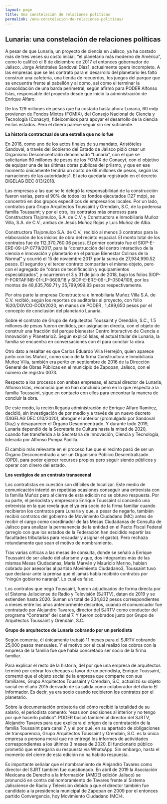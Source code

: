```yaml
---
layout: page
title: Una constelación de relaciones políticas
permalink: /una-constelacion-de-relaciones-politicas/
---
```


## Lunaria: una constelación de relaciones políticas


A pesar de que Lunaria, un proyecto de ciencia en Jalisco, ya ha costado más de tres veces su costo inicial, “el planetario más moderno de América”, como lo calificó el 8 de diciembre de 2017 el entonces gobernador de Jalisco, Jorge Aristóteles Sandoval Díaz1, actualmente opera incompleto. A las empresas que se les contrató para el desarrollo del planetario les faltó construir una cafetería, una tienda de recuerdos, los juegos del parque que se encuentra frente al pabellón y al domo, así como el terminar la consolidación de una barda perimetral, según afirmó para PODER Alfonso Islas, responsable del proyecto desde que inició la administración de Enrique Alfaro.

De los 129 millones de pesos que ha costado hasta ahora Lunaria, 60 mdp provienen de Fondos Mixtos (FOMIX), del Consejo Nacional de Ciencia y Tecnología (Conacyt), fideicomisos para apoyar el desarrollo de la ciencia en los estados. Pero el dinero parece seguir sin ser suficiente. 

**La historia contractual de una estrella que no lo fue**

En 2018, como uno de los actos finales de su mandato, Aristóteles Sandoval, a través del Gobierno del Estado de Jalisco pidió crear un Organismo Desconcentrado denominado “Lunaria”, con el que se solicitarían 60 millones de pesos de los FOMIX de Conacyt, con el objetivo de equipar una de las últimas obras públicas del priismo, y que en ese momento únicamente tendría un costo de 68 millones de pesos, según las narraciones de las autoridades1. El acto quedaría registrado en el decreto DIGELAG DEC 013/2018.

Las empresas a las que se le delegó la responsabilidad de la construcción fueron varías, pero el 90% de todos los fondos ejecutados (127 mdp), se concentró en dos grupos específicos de empresarios locales. Por un lado, contratos para Grupo Arquitectos Toussaint y Orendain, S.C, de la poderosa familia Toussaint; y por el otro, los contratos más onerosos para Constructora Tlajomulco, S.A. de C.V. y Constructora e Inmobiliaria Muñoz Villa, S.A. de C.V., ambas de Jesús Muñoz Rojas y Luis Muñoz de Alba.

Constructora Tlajomulco S.A. de C.V., recibió al menos 3 contratos para la elaboración de los inicios de obra del recinto espacial. El monto total de los contratos fue de 112,370,760.06 pesos. El primer contrato fue el SIOP-E-ERE-09-LP-0779/2017, para la “construcción del centro interactivo de la ciencia e innovación y planetario en el parque Bienestar Colinas de la Normal” y ocurrió el 15 de noviembre 2017 por la suma de 27,934,990.52 pesos. El segundo y el tercer contrato compartían el mismo objeto, pero con el agregado de “obras de tecnificación y equipamientos especializados”, y ocurrieron el 3 y 31 de julio de 2018, bajo los folios SIOP-F-FORTAFINB-01-LP-0609/18 y SIOP-E-ERE-09-LP-0504/108, por los montos de 48,635,769.71 y 35,799,999.83 pesos respectivamente.

Por otra parte la empresa Constructora e Inmobiliaria Muñoz Villa S.A. de C.V. recibió, según los reportes de auditorías al proyecto, con folio 1620/DGVCO-DOD/2020, en manos de PODER , 1,499,650 pesos por el concepto de conclusión del planetario Lunaria.

Sobre el contrato de Grupo de Arquitectos Toussaint y Orendáin, S.C., 1.5 millones de pesos fueron emitidos, por asignación directa, con el objeto de construir una fracción del parque bienestar Centro Interactivo de Ciencia e Innovación y Planetario2. Según explicó Islas, el actual titular de Lunaria, la familia se encuentra en conversaciones con él para concluir la obra. 

Otro dato a resaltar es que Carlos Eduardo Villa Herrejón, quien aparece junto con los Muñoz, como socio de la firma Constructora e Inmobiliaria Muñoz Villa, también era perito en septiembre de 2016 de la Dirección General de Obras Públicas en el municipio de Zapopan, Jalisco, con el número de registro 0073.

Respecto a los procesos con ambas empresas, el actual director de Lunaria, Alfonso Islas, reconoció que no han concluido pero en lo que respecta a la familia Toussaint, sigue en contacto con ellos para encontrar la manera de concluir la obra.

De este modo, la recién llegada administración de Enrique Alfaro Ramírez, decidió, sin investigación de por medio y a través de un nuevo decreto (DIGELAG DEC 010/2020), abrogar el anterior (promulgado por Sandoval Díaz) y desaparecer el Órgano Desconcentrado. Y durante todo 2019, Lunaria dependió de la Secretaría de Cultura hasta la mitad de 2020, cuando fue transferida a la Secretaría de Innovación, Ciencia y Tecnología, liderada por Alfonso Pompa Padilla. 

El cambio más relevante en el proceso fue que el recinto pasó de ser un Órgano Desconcentrado a ser un Organismo Público Descentralizado (OPD), para poder ejercer recursos propios pero seguir siendo públicos y operar con dinero del estado. 

**Los vestigios de un contrato transexenal**

Los contratistas en cuestión son difíciles de localizar. Este medio de comunicación intentó en repetidas ocasiones conseguir una entrevista con la familia Muñoz pero al cierre de esta edición no se obtuvo respuesta. Por su parte, el periodista y empresario Enrique Toussaint sí concedió una entrevista en la que revela que él ya era socio de la firma familiar cuando recibieron los contratos para Lunaria y que, a pesar de negarlo, también recibió contratos del gobierno de Movimiento Ciudadano (MC) antes de recibir el cargo como coordinador de las Mesas Ciudadanas de Consulta de Jalisco para analizar la permanencia de la entidad en el Pacto Fiscal Federal (arreglo con que los estados de la Federación han decidido repartir las facultades tributarias para recaudar y asignar el gasto). Pero rechaza rotundamente que sean el motivo de nombramiento. 

Tras varias críticas a las mesas de consulta, donde se señaló a Enrique Toussaint de ser aliado del afarismo y que, dos integrantes más de las mismas Mesas Ciudadanas, María Marván y Mauricio Merino, habían cobrado por asesorías al partido Movimiento Ciudadano3, Toussaint tuvo que declarar ante la prensa que él jamás había recibido contratos por “ningún gobierno naranja”. Lo cual es falso.

Los contratos que negó Toussaint, fueron adjudicados de forma directa por el Sistema Jalisciense de Radio y Televisión (SJRTV), datan de 2019 y se extienden hasta 2020. Suman un total de 234,832 pesos correspondientes a meses entre los años anteriormente descritos, cuando el comunicador fue contratado por Alejandro Tavares, director del SJRTV como conductor del programa “Contraste” del canal 7. Y fueron cobrados justo por Grupo de Arquitectos Toussaint y Orendáin, S.C. 

**Grupo de arquitectos de Lunaria cobrando por un periodista**

Según comenta, él únicamente trabajó 11 meses para el SJRTV cobrando 25,000 pesos mensuales. Y el motivo por el cual realizó los cobros con la empresa de la familia fue que había concretado ser socio de la firma familiar. 

Para explicar el resto de la historia, del por qué una empresa de arquitectos terminó por cobrar los cheques a favor de un periodista, Enrique Toussaint, comentó que el objeto social de la empresa que comparte con sus familiares, Grupo Arquitectos Toussaint y Orendain, S.C, actualizó su objeto social en el año 2015 derivado de su salida como colaborador del diario El Informador. Es decir, ya era socio cuando recibieron los contratos por el planetario. 

Sobre la documentación probatoria del cómo recibió la totalidad de su salario, el periodista comentó: “esas son decisiones al interior y no tengo por qué hacerlo público”. PODER buscó también al director del SJRTV, Alejandro Tavares para que explicara el origen de la contratación de la familia Toussaint para canal 7, y el por qué, en su apartado de obligaciones de transparencia, Grupo Arquitectos Toussaint y Orendain, S.C. es la única empresa o persona moral que no entregó los informes de actividades correspondientes a los últimos 3 meses de 2020. El funcionario público prometió que entregaría su respuesta vía WhatsApp. Sin embargo, hasta el momento del cierre de esta edición no ha habido respuesta. 

Es importante señalar que el nombramiento de Alejandro Tavares como director del SJRT también fue cuestionado. En abril de 2019 la Asociación Mexicana de Derecho a la Información (AMDEI edición Jalisco) se pronunció en contra del nombramiento de Tavares frente al Sistema Jalisciense de Radio y Televisión debido a que el director también fue candidato a la presidencia municipal de Zapopan en 2009 por el entonces partido Convergencia, hoy Movimiento Ciudadano (MC)4.
